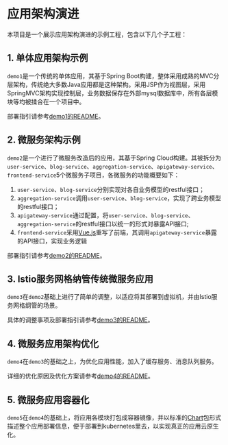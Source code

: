 # 应用架构演进

本项目是一个展示应用架构演进的示例工程，包含以下几个子工程：

## 1. 单体应用架构示例

`demo1`是一个传统的单体应用，其基于Spring Boot构建，整体采用成熟的MVC分层架构，传统绝大多数Java应用都是这种架构。采用JSP作为视图层，采用SpringMVC架构实现控制层，业务数据保存在外部mysql数据库中，所有各层模块等均被揉合在一个项目中。

部署指引请参考[demo1的README](demo1/README.md)。

## 2. 微服务架构示例

`demo2`是一个进行了微服务改造后的应用，其基于Spring Cloud构建。其被拆分为`user-service`、`blog-service`、`aggregation-service`、`apigateway-service`、`frontend-service`5个微服务子项目，各微服务的功能概要如下：

1. `user-service`、`blog-service`分别实现对各自业务模型的restful接口； 
2. `aggregation-service`调用`user-service`、`blog-service`，实现了跨业务模型的restful接口；
3. `apigateway-service`通过配置，将`user-service`、`blog-service`、`aggregation-service`的restful接口以统一的形式对暴露API接口; 
4. `frontend-service`采用[Vue.js](https://cn.vuejs.org/index.html)重写了前端，其调用`apigateway-service`暴露的API接口，实现业务逻辑

部署指引请参考[demo2的README](demo2/README.md)。

## 3. Istio服务网格纳管传统微服务应用

`demo3`在`demo2`基础上进行了简单的调整，以适应将其部署到虚拟机，并由Istio服务网格纲管的场景。

具体的调整事项及部署指引请参考[demo3的README](demo3/README.md)。

## 4. 微服务应用架构优化

`demo4`在`demo3`的基础之上，为优化应用性能，加入了缓存服务、消息队列服务。

详细的优化原因及优化方案请参考[demo4的README](demo4/README.md)。

## 5. 微服务应用容器化

`demo5`在`demo4`的基础上，将应用各模块打包成容器镜像，并以标准的[Chart](https://helm.sh/docs/developing_charts/)包形式描述整个应用部署信息，便于部署到kubernetes里去，以实现真正的应用云原生化。
